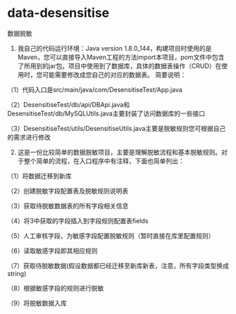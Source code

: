 # data-desensitise
数据脱敏

1. 我自己的代码运行环境：Java version 1.8.0_144，构建项目时使用的是Maven，您可以直接导入Maven工程的方法import本项目，pom文件中包含了所用到的jar包。项目中使用到了数据库，具体的数据表操作（CRUD）在使用时，您可能需要修改成您自己的对应的数据表。
简要说明：

（1）代码入口是src/main/java/com/DesensitiseTest/App.java

（2）DesensitiseTest/db/api/DBApi.java和DesensitiseTest/db/MySQLUtils.java主要封装了访问数据库的一些接口

（3）DesensitiseTest/utils/DesensitiseUtils.java主要是脱敏规则您可根据自己的需求进行修改

2. 这是一份比较简单的数据脱敏项目，主要是理解脱敏流程和基本脱敏规则。对于整个简单的流程，在入口程序中有注释，下面也简单列出：

（1）将数据迁移到新库

（2）创建脱敏字段配置表及脱敏规则说明表

（3）获取待脱敏数据表的所有字段相关信息

（4）将3中获取的字段插入到字段规则配置表fields

（5）人工审核字段，为敏感字段配置脱敏规则（暂时直接在库里配置规则）

（6）读取敏感字段即其相应规则

（7）获取待脱敏数据(假设数据都已经迁移至新库新表，注意，所有字段类型换成string)

（8）根据敏感字段的规则进行脱敏

（9）将脱敏数据入库
